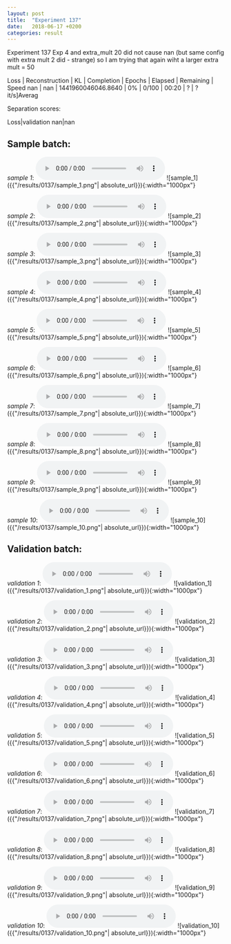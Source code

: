 ```yaml
---
layout: post
title:  "Experiment 137"
date:   2018-06-17 +0200
categories: result
---
```

Experiment 137
Exp 4 and extra_mult 20 did not cause nan (but same config with extra mult 2 did - strange) so I am trying that again wiht a larger extra mult = 50

Loss | Reconstruction | KL | Completion | Epochs | Elapsed | Remaining | Speed
nan | nan | 1441960046046.8640 | 0% | 0/100 | 00:20 | ? | ?it/s]Averag

Separation scores:

Loss|validation
nan|nan

## **Sample batch**:
_sample 1_:
<audio src="/ResultsOverview/results/0137/sample_1.wav" controls preload></audio>
![sample_1]({{"/results/0137/sample_1.png"| absolute_url}}){:width="1000px"}

_sample 2_:
<audio src="/ResultsOverview/results/0137/sample_2.wav" controls preload></audio>
![sample_2]({{"/results/0137/sample_2.png"| absolute_url}}){:width="1000px"}

_sample 3_:
<audio src="/ResultsOverview/results/0137/sample_3.wav" controls preload></audio>
![sample_3]({{"/results/0137/sample_3.png"| absolute_url}}){:width="1000px"}

_sample 4_:
<audio src="/ResultsOverview/results/0137/sample_4.wav" controls preload></audio>
![sample_4]({{"/results/0137/sample_4.png"| absolute_url}}){:width="1000px"}

_sample 5_:
<audio src="/ResultsOverview/results/0137/sample_5.wav" controls preload></audio>
![sample_5]({{"/results/0137/sample_5.png"| absolute_url}}){:width="1000px"}

_sample 6_:
<audio src="/ResultsOverview/results/0137/sample_6.wav" controls preload></audio>
![sample_6]({{"/results/0137/sample_6.png"| absolute_url}}){:width="1000px"}

_sample 7_:
<audio src="/ResultsOverview/results/0137/sample_7.wav" controls preload></audio>
![sample_7]({{"/results/0137/sample_7.png"| absolute_url}}){:width="1000px"}

_sample 8_:
<audio src="/ResultsOverview/results/0137/sample_8.wav" controls preload></audio>
![sample_8]({{"/results/0137/sample_8.png"| absolute_url}}){:width="1000px"}

_sample 9_:
<audio src="/ResultsOverview/results/0137/sample_9.wav" controls preload></audio>
![sample_9]({{"/results/0137/sample_9.png"| absolute_url}}){:width="1000px"}

_sample 10_:
<audio src="/ResultsOverview/results/0137/sample_10.wav" controls preload></audio>
![sample_10]({{"/results/0137/sample_10.png"| absolute_url}}){:width="1000px"}

## **Validation batch**:
_validation 1_:
<audio src="/ResultsOverview/results/0137/validation_1.wav" controls preload></audio>
![validation_1]({{"/results/0137/validation_1.png"| absolute_url}}){:width="1000px"}

_validation 2_:
<audio src="/ResultsOverview/results/0137/validation_2.wav" controls preload></audio>
![validation_2]({{"/results/0137/validation_2.png"| absolute_url}}){:width="1000px"}

_validation 3_:
<audio src="/ResultsOverview/results/0137/validation_3.wav" controls preload></audio>
![validation_3]({{"/results/0137/validation_3.png"| absolute_url}}){:width="1000px"}

_validation 4_:
<audio src="/ResultsOverview/results/0137/validation_4.wav" controls preload></audio>
![validation_4]({{"/results/0137/validation_4.png"| absolute_url}}){:width="1000px"}

_validation 5_:
<audio src="/ResultsOverview/results/0137/validation_5.wav" controls preload></audio>
![validation_5]({{"/results/0137/validation_5.png"| absolute_url}}){:width="1000px"}

_validation 6_:
<audio src="/ResultsOverview/results/0137/validation_6.wav" controls preload></audio>
![validation_6]({{"/results/0137/validation_6.png"| absolute_url}}){:width="1000px"}

_validation 7_:
<audio src="/ResultsOverview/results/0137/validation_7.wav" controls preload></audio>
![validation_7]({{"/results/0137/validation_7.png"| absolute_url}}){:width="1000px"}

_validation 8_:
<audio src="/ResultsOverview/results/0137/validation_8.wav" controls preload></audio>
![validation_8]({{"/results/0137/validation_8.png"| absolute_url}}){:width="1000px"}

_validation 9_:
<audio src="/ResultsOverview/results/0137/validation_9.wav" controls preload></audio>
![validation_9]({{"/results/0137/validation_9.png"| absolute_url}}){:width="1000px"}

_validation 10_:
<audio src="/ResultsOverview/results/0137/validation_10.wav" controls preload></audio>
![validation_10]({{"/results/0137/validation_10.png"| absolute_url}}){:width="1000px"}
